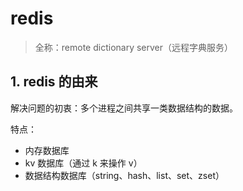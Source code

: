 # redis

> 全称：remote dictionary server（远程字典服务）

## 1. redis 的由来

解决问题的初衷：多个进程之间共享一类数据结构的数据。

特点：

+ 内存数据库
+ kv 数据库（通过 k 来操作 v）
+ 数据结构数据库（string、hash、list、set、zset）
